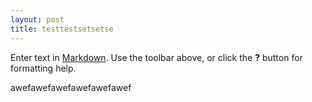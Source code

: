 ```yaml
---
layout: post
title: testtestsetsetse
---
```


Enter text in [Markdown](http://daringfireball.net/projects/markdown/). Use the toolbar above, or click the **?** button for formatting help.


awefawefawefawefawefawef
